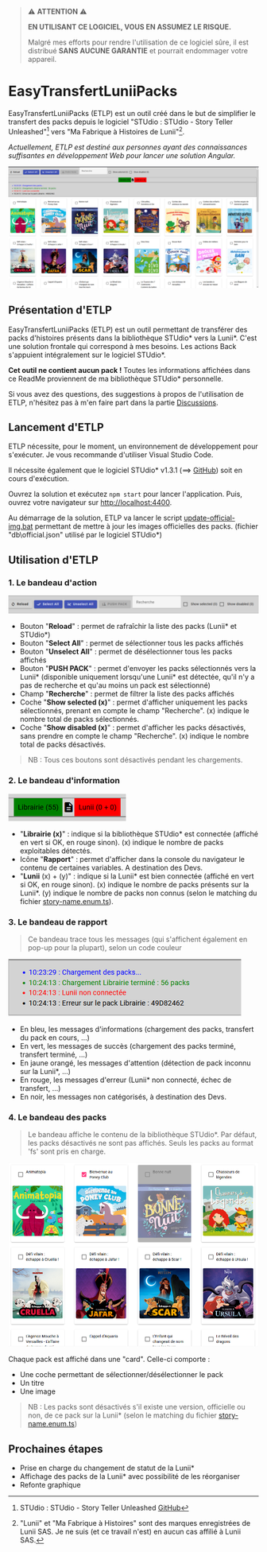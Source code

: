 >:warning: **ATTENTION** :warning:
>
>**EN UTILISANT CE LOGICIEL, VOUS EN ASSUMEZ LE RISQUE.**
>
>Malgré mes efforts pour rendre l'utilisation de ce logiciel sûre, il est distribué **SANS AUCUNE GARANTIE** et pourrait endommager votre appareil.

# EasyTransfertLuniiPacks

EasyTransfertLuniiPacks (ETLP) est un outil créé dans le but de simplifier le transfert des packs depuis le logiciel "STUdio : STUdio - Story Teller Unleashed"[^1] vers "Ma Fabrique à Histoires de Lunii"[^2].

*Actuellement, ETLP est destiné aux personnes ayant des connaissances suffisantes en développement Web pour lancer une solution Angular.*

![Image globale](/src/assets/readme/global.png)

## Présentation d'ETLP

EasyTransfertLuniiPacks (ETLP) est un outil permettant de transférer des packs d'histoires présents dans la bibliothèque STUdio\* vers la Lunii\*. C'est une solution frontale qui correspond à mes besoins. Les actions Back s'appuient intégralement sur le logiciel STUdio\*.

**Cet outil ne contient aucun pack !** Toutes les informations affichées dans ce ReadMe proviennent de ma bibliothèque STUdio\* personnelle.

Si vous avez des questions, des suggestions à propos de l'utilisation de ETLP, n'hésitez pas à m'en faire part dans la partie [Discussions](https://github.com/apic-jeremy/easy-transfert-lunii-packs/discussions).

## Lancement d'ETLP

ETLP nécessite, pour le moment, un environnement de développement pour s'exécuter. Je vous recommande d'utiliser Visual Studio Code.

Il nécessite également que le logiciel STUdio\* v1.3.1 (==> [GitHub](https://github.com/marian-m12l/studio)) soit en cours d'exécution.

Ouvrez la solution et exécutez `npm start` pour lancer l'application. Puis, ouvrez votre navigateur sur [http://localhost:4400](http://localhost:4400).

Au démarrage de la solution, ETLP va lancer le script [update-official-img.bat](/studio-web-ui/update-official-img.bat) permettant de mettre à jour les images officielles des packs. (fichier "db\official.json" utilisé par le logiciel STUdio\*)

## Utilisation d'ETLP

### 1. Le bandeau d'action

![Le bandeau d'action](/src/assets/readme/bandeau-action.png)

- Bouton "**Reload**" : permet de rafraîchir la liste des packs (Lunii\* et STUdio\*)
- Bouton "**Select All**" : permet de sélectionner tous les packs affichés
- Bouton "**Unselect All**" : permet de désélectionner tous les packs affichés
- Bouton "**PUSH PACK**" : permet d'envoyer les packs sélectionnés vers la Lunii\* (disponible uniquement lorsqu'une Lunii\* est détectée, qu'il n'y a pas de recherche et qu'au moins un pack est sélectionné)
- Champ "**Recherche**" : permet de filtrer la liste des packs affichés
- Coche "**Show selected (x)**" : permet d'afficher uniquement les packs sélectionnés, prenant en compte le champ "Recherche". (x) indique le nombre total de packs sélectionnés.
- Coche "**Show disabled (x)**" : permet d'afficher les packs désactivés, sans prendre en compte le champ "Recherche". (x) indique le nombre total de packs désactivés.

>NB : Tous ces boutons sont désactivés pendant les chargements.

### 2. Le bandeau d'information

![Le bandeau d'information](/src/assets/readme/bandeau-info.png)

- "**Librairie (x)**" : indique si la bibliothèque STUdio\* est connectée (affiché en vert si OK, en rouge sinon). (x) indique le nombre de packs exploitables détectés.
- Icône "**Rapport**" : permet d'afficher dans la console du navigateur le contenu de certaines variables. A destination des Devs.
- "**Lunii** (x) + (y)" : indique si la Lunii\* est bien connectée (affiché en vert si OK, en rouge sinon). (x) indique le nombre de packs présents sur la Lunii\*. (y) indique le nombre de packs non connus (selon le matching du fichier [story-name.enum.ts](/src/app/constante/story-name.enum.ts)).

### 3. Le bandeau de rapport

>Ce bandeau trace tous les messages (qui s'affichent également en pop-up pour la plupart), selon un code couleur

![Le bandeau de rapport](/src/assets/readme/bandeau-rapport.png)

- En bleu, les messages d'informations (chargement des packs, transfert du pack en cours, ...)
- En vert, les messages de succès (chargement des packs terminé, transfert terminé, ...)
- En jaune orangé, les messages d'attention (détection de pack inconnu sur la Lunii\*, ...)
- En rouge, les messages d'erreur (Lunii\* non connecté, échec de transfert, ...)
- En noir, les messages non catégorisés, à destination des Devs.

### 4. Le bandeau des packs

>Le bandeau affiche le contenu de la bibliothèque STUdio\*. Par défaut, les packs désactivés ne sont pas affichés. Seuls les packs au format 'fs' sont pris en charge.

![Le bandeau des packs](/src/assets/readme/bandeau-packs.png)

Chaque pack est affiché dans une "card". Celle-ci comporte :
- Une coche permettant de sélectionner/désélectionner le pack
- Un titre
- Une image

>NB : Les packs sont désactivés s'il existe une version, officielle ou non, de ce pack sur la Lunii\* (selon le matching du fichier [story-name.enum.ts](/src/app/constante/story-name.enum.ts))

## Prochaines étapes

- Prise en charge du changement de statut de la Lunii\*
- Affichage des packs de la Lunii\* avec possibilité de les réorganiser
- Refonte graphique

[^1]: STUdio : STUdio - Story Teller Unleashed [GitHub](https://github.com/marian-m12l/studio)
[^2]: "Lunii" et "Ma Fabrique à Histoires" sont des marques enregistrées de Lunii SAS. Je ne suis (et ce travail n'est) en aucun cas affilié à Lunii SAS.